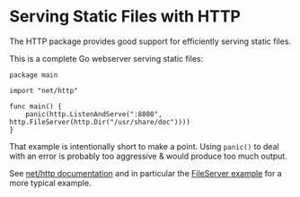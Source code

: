 # Serving Static Files with HTTP

The HTTP package provides good support for efficiently serving static files.

This is a complete Go webserver serving static files:

```
package main

import "net/http"

func main() {
	panic(http.ListenAndServe(":8080", http.FileServer(http.Dir("/usr/share/doc"))))
}
```

That example is intentionally short to make a point.  Using `panic()` to deal with an error is probably too aggressive & would produce too much output.

See [net/http documentation](http://golang.org/pkg/net/http/) and in particular the [FileServer example](http://golang.org/pkg/net/http/#example_FileServer) for a more typical example.